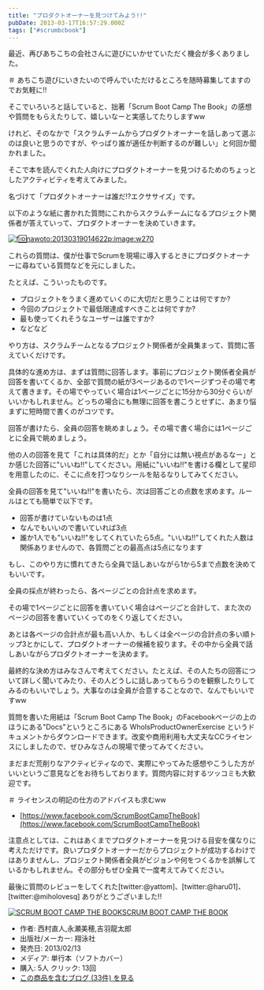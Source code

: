 ```yaml
---
title: "プロダクトオーナーを見つけてみよう!!"
pubDate: 2013-03-17T16:57:29.000Z
tags: ["#scrumbcbook"]
---
```


最近、再びあちこちの会社さんに遊びにいかせていただく機会が多くありました。

＃ あちこち遊びにいきたいので呼んでいただけるところを随時募集してますのでお気軽に!!

そこでいろいろと話していると、拙著「Scrum Boot Camp The Book」の感想や質問をもらえたりして、嬉しいなーと実感してたりしますww

けれど、そのなかで「スクラムチームからプロダクトオーナーを話しあって選ぶのは良いと思うのですが、やっぱり誰が適任か判断するのが難しい」と何回か聞かれました。

そこで本を読んでくれた人向けにプロダクトオーナーを見つけるためのちょっとしたアクティビティを考えてみました。

名づけて「プロダクトオーナーは誰だ!?エクササイズ」です。

以下のような紙に書かれた質問にこれからスクラムチームになるプロジェクト関係者が答えていって、プロダクトオーナーを決めていきます。

[![f:id:nawoto:20130319014622p:image:w270](https://cdn-ak.f.st-hatena.com/images/fotolife/n/nawoto/20130319/20130319014622.png)](http://f.hatena.ne.jp/nawoto/20130319014622)

これらの質問は、僕が仕事でScrumを現場に導入するときにプロダクトオーナーに尋ねている質問などを元にしました。

たとえば、こういったものです。

- プロジェクトをうまく進めていくのに大切だと思うことは何ですか?
- 今回のプロジェクトで最低限達成すべきことは何ですか?
- 最も使ってくれそうなユーザーは誰ですか?
- などなど

やり方は、スクラムチームとなるプロジェクト関係者が全員集まって、質問に答えていくだけです。

具体的な進め方は、まずは質問に回答します。事前にプロジェクト関係者全員が回答を書いてくるか、全部で質問の紙が3ページあるので1ページずつその場で考えて書きます。その場でやっていく場合は1ページごとに15分から30分ぐらいがいいかもしれません。どっちの場合にも無理に回答を書こうとせずに、あまり悩まずに短時間で書くのがコツです。

回答が書けたら、全員の回答を眺めましょう。その場で書く場合には1ページごとに全員で眺めましょう。

他の人の回答を見て「これは具体的だ」とか「自分には無い視点があるなー」とか感じた回答に"いいね!!"してください。用紙に"いいね!!"を書ける欄として星印を用意したのに、そこに点を打つなりシールを貼るなりしてみてください。

全員の回答を見て"いいね!!"を書いたら、次は回答ごとの点数を求めます。ルールはとても簡単で以下です。

- 回答が書けていないものは1点
- なんでもいいので書いていれば3点
- 誰か1人でも"いいね!!"をしてくれていたら5点。"いいね!!"してくれた人数は関係ありませんので、各質問ごとの最高点は5点になります

もし、このやり方に慣れてきたら全員で話しあいながら1から5まで点数を決めてもいいです。

全員の採点が終わったら、各ページごとの合計点を求めます。

その場で1ページごとに回答を書いていく場合はページごと合計して、また次のページの回答を書いていくってのをくり返してください。

あとは各ページの合計点が最も高い人か、もしくは全ページの合計点の多い順トップ3とかにして、プロダクトオーナーの候補を絞ります。その中から全員で話しあいながらプロダクトオーナーを決めます。

最終的な決め方はみなさんで考えてください。たとえば、その人たちの回答について詳しく聞いてみたり、その人どうしに話しあってもらうのを観察したりしてみるのもいいでしょう。大事なのは全員が合意することなので、なんでもいいですww

質問を書いた用紙は「Scrum Boot Camp The Book」のFacebookページの上のほうにある"Docs"というところにある WhoIsProductOwnerExercise というドキュメントからダウンロードできます。改変や商用利用も大丈夫なCCライセンスにしましたので、ぜひみなさんの現場で使ってみてください。

まだまだ荒削りなアクティビティなので、実際にやってみた感想やこうした方がいいというご意見などをお待ちしております。質問内容に対するツッコミも大歓迎です。

＃ ライセンスの明記の仕方のアドバイスも求むww

- [https://www.facebook.com/ScrumBootCampTheBook](https://www.facebook.com/ScrumBootCampTheBook)

注意点としては、これはあくまでプロダクトオーナーを見つける目安を僕なりに考えただけです。良いプロダクトオーナーだからプロジェクトが成功するわけではありませんし、プロジェクト関係者全員がビジョンや何をつくるかを誤解しているかもしれません。その部分もぜひ全員で一度考えてみてください。

最後に質問のレビューをしてくれた[twitter:@yattom]、[twitter:@haru01]、[twitter:@miholovesq] ありがとうございました!!

[![SCRUM BOOT CAMP THE BOOK](https://images-fe.ssl-images-amazon.com/images/I/51q3GMM3rjL._SL160_.jpg)](http://www.amazon.co.jp/exec/obidos/ASIN/4798129712/nawoto07-22/)[SCRUM BOOT CAMP THE BOOK](http://www.amazon.co.jp/exec/obidos/ASIN/4798129712/nawoto07-22/)

- 作者: 西村直人,永瀬美穂,吉羽龍太郎
- 出版社/メーカー: 翔泳社
- 発売日: 2013/02/13
- メディア: 単行本（ソフトカバー）
- 購入: 5人 クリック: 13回
- [この商品を含むブログ (33件) を見る](http://d.hatena.ne.jp/asin/4798129712/nawoto07-22)